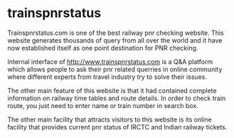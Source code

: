 trainspnrstatus
===============

Trainspnrstatus.com is one of the best railway pnr checking website. This website generates thousands of query from all over the world and it have now established itself as one point destination for PNR checking.

Internal interface of http://www.trainspnrstatus.com is a Q&A platform which allows people to ask their pnr related querries in online community where different experts from travel industry try to solve their issues.


The other main feature of this website is that it had contained complete information on railway time tables and route details. In order to check train route, you just need to enter name or train number in search box. 

The other main facility that attracts visitors to this website is its online facility that provides current pnr status of IRCTC and Indian railway  tickets.
